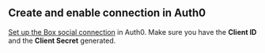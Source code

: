 ## Create and enable connection in Auth0
[Set up the Box social connection](https://auth0.com/docs/dashboard/guides/connections/set-up-connections-social) in Auth0. Make sure you have the **Client ID** and the **Client Secret** generated.
